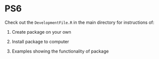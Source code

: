 # PS6

Check out the `DevelopmentFile.R` in the main directory for instructions of:

1) Create package on your own

2) Install package to computer

3) Examples showing the functionality of package
